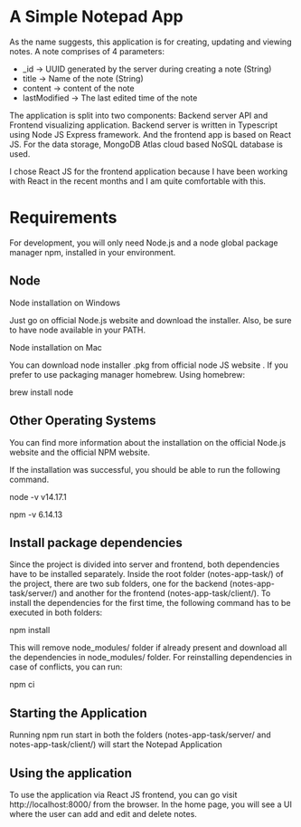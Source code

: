 # A Simple Notepad App 

As the name suggests, this application is for creating, updating and viewing notes. A note comprises of 4 parameters:

* _id → UUID generated by the server during creating a note (String) 
* title → Name of the note (String)
* content → content of the note
* lastModified → The last edited time of the note 

The application is split into two components: Backend server API and Frontend visualizing application. Backend server is written in Typescript using Node JS Express framework. And the frontend app is based on React JS. For the data storage, MongoDB Atlas cloud based NoSQL database is used.

I chose React JS for the frontend application because I have been working with React in the recent months and I am quite comfortable with this.

# Requirements

For development, you will only need Node.js and a node global package manager npm, installed in your environment.

## Node

Node installation on Windows

Just go on official Node.js website and download the installer. Also, be sure to have node available in your PATH.

Node installation on Mac

You can download node installer .pkg from official node JS website .
If you prefer to use packaging manager homebrew. Using homebrew:

brew install node

## Other Operating Systems

You can find more information about the installation on the official Node.js website and the official NPM website.

If the installation was successful, you should be able to run the following command.

  node -v
  v14.17.1

  npm -v
  6.14.13

## Install package dependencies

Since the project is divided into server and frontend, both dependencies have to be installed separately. Inside the root folder (notes-app-task/) of the project, there are two sub folders, one for the backend (notes-app-task/server/) and another for the frontend (notes-app-task/client/). To install the dependencies for the first time, the following command has to be executed in both folders:

  npm install 

This will remove node_modules/ folder if already present and download all the dependencies in node_modules/ folder. For reinstalling dependencies in case of conflicts, you can run: 

  npm ci

## Starting the Application 

Running npm run start in both the folders (notes-app-task/server/ and notes-app-task/client/) will start the Notepad Application
  
## Using the application

To use the application via React JS frontend, you can go visit http://localhost:8000/ from the browser. In the home page, you will see a UI where the user can add and edit and delete notes.

